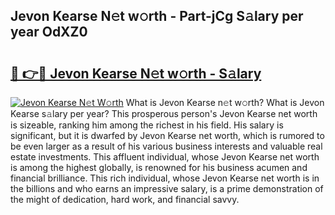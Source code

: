 ## Jevon Kearse N𝚎t w𝚘rth - Part-jCg S𝚊lary per year OdXZ0

# <h2><a href="http://gc47q3.nevu.top/?p=Jevon+Kearse">🔗 👉🔴 Jevon Kearse N𝚎t w𝚘rth - S𝚊lary</a></h2>

[![Jevon Kearse N𝚎t W𝚘rth](https://i.imgur.com/Oavwk0R.jpeg)](http://gc47q3.nevu.top/?p=Jevon+Kearse)
What is Jevon Kearse n𝚎t w𝚘rth? What is Jevon Kearse s𝚊lary per year?
This prosperous person's Jevon Kearse net worth is sizeable, ranking him among the richest in his field. His salary is significant, but it is dwarfed by Jevon Kearse net worth, which is rumored to be even larger as a result of his various business interests and valuable real estate investments. This affluent individual, whose Jevon Kearse net worth is among the highest globally, is renowned for his business acumen and financial brilliance. This rich individual, whose Jevon Kearse net worth is in the billions and who earns an impressive salary, is a prime demonstration of the might of dedication, hard work, and financial savvy.
